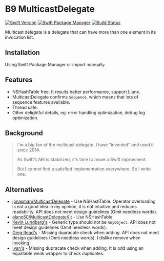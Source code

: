 # B9 MulticastDelegate

[![Swift Version](https://img.shields.io/badge/Swift-5.0+-EE5533.svg?style=flat-square)](https://swift.org)
[![Swift Package Manager](https://img.shields.io/badge/spm-compatible-EE5533.svg?style=flat-square)](https://swift.org/package-manager)
[![Build Status](https://img.shields.io/travis/b9swift/MulticastDelegate.svg?style=flat-square&colorA=333333&colorB=EE5533)](https://travis-ci.org/b9swift/MulticastDelegate)

Multicast delegate is a delegate that can have more than one element in its invocation list.

## Installation

Using Swift Package Manager or import manually.

## Features

- NSHashTable free. It results better performance, support Liunx.
- MulticastDelegate confirms `Sequence`, which means that lots of sequence features available.
- Thread safe.
- Other delightful details, eg: error handling optimization, debug log optimization.

## Background

> I'm a big fan of the multicast delegate. I have "invented" and used it since 2014.
>
> As Swift’s ABI is stabilized, it's time to move a Swift improvment.
>
> But I cannot find a satisfied implementation everywhere. So I write one.

## Alternatives

- [jonasman/MulticastDelegate](https://github.com/jonasman/MulticastDelegate) - Use NSHashTable. Operator overloading is not a good idea in my opinion, it is not intuitive and reduces readability. API does not meet design guidelines (Omit needless words).
- [elano50/MulticastDelegateKit](https://github.com/elano50/MulticastDelegateKit) - Use NSHashTable.
- [Kevin Lundberg's](https://www.klundberg.com/blog/notifying-many-delegates-at-once-with-multicast-delegates/) - Generic type should not be `AnyObject`. API does not meet design guidelines (Omit needless words).
- [Greg Read's](http://www.gregread.com/2016/02/23/multicast-delegates-in-swift/) - Missing dupracate check when adding. API does not meet design guidelines (Omit needless words). I dislike remove when invoking.
- [Ivan's](https://medium.com/@ivan_m/multicast-on-swift-3-and-mvvm-c-ff74ce802bcc) - Missing dupracate check when adding. It is odd using an equatable weak wrapper to check duplicates.
